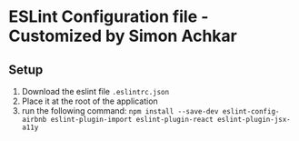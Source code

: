 # ESLint Configuration file - Customized by Simon Achkar

## Setup
1. Download the eslint file `.eslintrc.json`
2. Place it at the root of the application
3. run the following command:
    `npm install --save-dev eslint-config-airbnb eslint-plugin-import eslint-plugin-react eslint-plugin-jsx-a11y`
